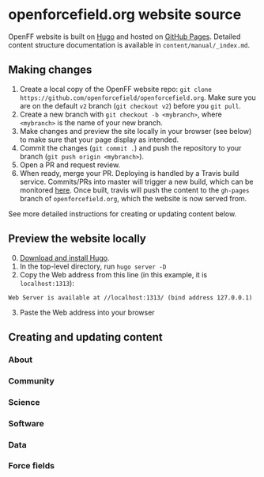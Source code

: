 # openforcefield.org website source

OpenFF website is built on [Hugo](https://gohugo.io/) and hosted on [GitHub Pages](https://pages.github.com/).
Detailed content structure documentation is available in `content/manual/_index.md`.

## Making changes

1. Create a local copy of the OpenFF website repo: `git clone https://github.com/openforcefield/openforcefield.org`. Make sure you are on the default `v2` branch (`git checkout v2`) before you  `git pull`.   
2. Create a new branch with `git checkout -b <mybranch>`, where `<mybranch>` is the name of your new branch.
3. Make changes and preview the site locally in your browser (see below) to make sure that your page display as intended.
4. Commit the changes (`git commit .`) and push the repository to your branch (`git push origin <mybranch>`).
5. Open a PR and request review.
6. When ready, merge your PR. Deploying is handled by a Travis build service. Commits/PRs into master will trigger a new build, which can be monitored [here](https://travis-ci.org/openforcefield/openforcefield.org). Once built, travis will push the content to the `gh-pages` branch of `openforcefield.org`, which the website is now served from.

See more detailed instructions for creating or updating content below.

## Preview the website locally

0. [Download and install Hugo](https://gohugo.io/getting-started/installing/).
1. In the top-level directory, run `hugo server -D`
2. Copy the Web address from this line (in this example, it is `localhost:1313`):
```
Web Server is available at //localhost:1313/ (bind address 127.0.0.1)
```
3. Paste the Web address into your browser


## Creating and updating content

### About

### Community

### Science

### Software

### Data

### Force fields
